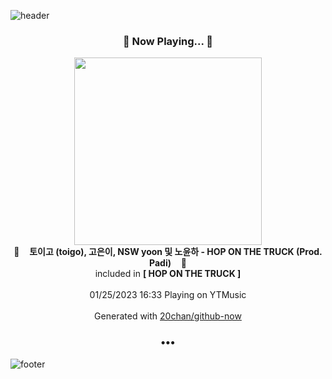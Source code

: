 ![header](https://capsule-render.vercel.app/api?type=wave&height=170&section=header&text=Hi.%20I'm%20SHIFT&fontColor=090707&fontAlignX=45&fontAlignY=65&fontSize=100)

<h3 align="center">🎵 Now Playing... 🎵</h3>
<p align="center">
  <a href="https://music.youtube.com/watch?v=71igD-J4tCQ">
    <img width="300" src="https://lh3.googleusercontent.com/tCZJLHtG0VobOdgLXzAF0_mKKY5NEny-jvPVLstsbVGV0Q-kxHR-SZD-nKcD1D1I2QvXRKbCDzmXMoe0">
  </a>
  <br>
  🎵&nbsp&nbsp&nbsp <b>토이고 (toigo), 고은이, NSW yoon 및 노윤하 - HOP ON THE TRUCK (Prod. Padi)</b> &nbsp&nbsp&nbsp🎵
  <br>
  included in <b>[ HOP ON THE TRUCK ]</b>
  
  <br />
  <br />
  01/25/2023 16:33 Playing on YTMusic
  <br />
  <br />
  Generated with <a href="https://github.com/20chan/github-now">20chan/github-now</a>
</p>

<h3 align="center">•••</h3>

![footer](https://capsule-render.vercel.app/api?type=wave&height=150&section=footer)
